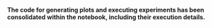 **The code for generating plots and executing experiments has been consolidated within the notebook, including their execution details.**